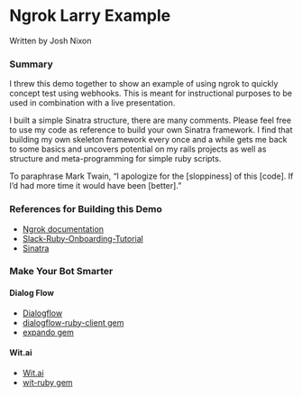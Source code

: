 # Ngrok Larry Example
Written by Josh Nixon

### Summary

I threw this demo together to show an example of using ngrok to quickly concept test using webhooks. This is meant for instructional purposes to be used in combination with a live presentation.

I built a simple Sinatra structure, there are many comments. Please feel free to use my code as reference to build your own Sinatra framework. I find that building my own skeleton framework every once and a while gets me back to some basics and uncovers potential on my rails projects as well as structure and meta-programming for simple ruby scripts.

To paraphrase Mark Twain, “I apologize for the [sloppiness] of this [code]. If I’d had more time it would have been [better].”

### References for Building this Demo

  - [Ngrok documentation](https://ngrok.com/docs)
  - [Slack-Ruby-Onboarding-Tutorial](https://github.com/slackapi/Slack-Ruby-Onboarding-Tutorial)
  - [Sinatra](http://sinatrarb.com/documentation.html)

### Make Your Bot Smarter

#### Dialog Flow
  - [Dialogflow](https://dialogflow.com/)
  - [dialogflow-ruby-client gem](https://github.com/dialogflow/dialogflow-ruby-client)
  - [expando gem](https://github.com/voxable-labs/expando)

#### Wit.ai
  - [Wit.ai](https://wit.ai)
  - [wit-ruby gem](https://github.com/wit-ai/wit-ruby)
